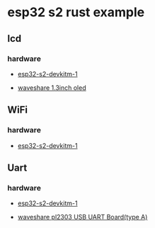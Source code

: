 # esp32 s2 rust example

## lcd

### hardware

- [esp32-s2-devkitm-1](https://docs.espressif.com/projects/esp-dev-kits/en/latest/esp32s2/esp32-s2-devkitm-1/)

- [waveshare 1.3inch oled](https://www.waveshare.com/wiki/1.3inch_OLED_(B))


## WiFi

### hardware

- [esp32-s2-devkitm-1](https://docs.espressif.com/projects/esp-dev-kits/en/latest/esp32s2/esp32-s2-devkitm-1/)

## Uart

### hardware

- [esp32-s2-devkitm-1](https://docs.espressif.com/projects/esp-dev-kits/en/latest/esp32s2/esp32-s2-devkitm-1/)

- [waveshare pl2303 USB UART Board(type A)](https://www.waveshare.com/wiki/PL2303_USB_UART_Board_(type_A))
